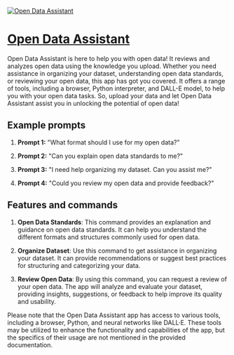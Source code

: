 [![Open Data Assistant](https://files.oaiusercontent.com/file-nhmg83pNlkhSwLSsQ2XsdmDt?se=2123-10-17T00%3A22%3A00Z&sp=r&sv=2021-08-06&sr=b&rscc=max-age%3D31536000%2C%20immutable&rscd=attachment%3B%20filename%3Dd85bae45-226d-4f2f-a9d1-20b75f7bd1c3.png&sig=QK0VRANt02Udw%2BnpuFbPmc1Yxpyybxs2ESfHe6rFAws%3D)](https://chat.openai.com/g/g-KYpp5S8Zo-open-data-assistant)

# [Open Data Assistant](https://chat.openai.com/g/g-KYpp5S8Zo-open-data-assistant)

Open Data Assistant is here to help you with open data! It reviews and analyzes open data using the knowledge you upload. Whether you need assistance in organizing your dataset, understanding open data standards, or reviewing your open data, this app has got you covered. It offers a range of tools, including a browser, Python interpreter, and DALL-E model, to help you with your open data tasks. So, upload your data and let Open Data Assistant assist you in unlocking the potential of open data!

## Example prompts

1. **Prompt 1:** "What format should I use for my open data?"

2. **Prompt 2:** "Can you explain open data standards to me?"

3. **Prompt 3:** "I need help organizing my dataset. Can you assist me?"

4. **Prompt 4:** "Could you review my open data and provide feedback?"

## Features and commands

1. **Open Data Standards**: This command provides an explanation and guidance on open data standards. It can help you understand the different formats and structures commonly used for open data.

2. **Organize Dataset**: Use this command to get assistance in organizing your dataset. It can provide recommendations or suggest best practices for structuring and categorizing your data.

3. **Review Open Data**: By using this command, you can request a review of your open data. The app will analyze and evaluate your dataset, providing insights, suggestions, or feedback to help improve its quality and usability.

Please note that the Open Data Assistant app has access to various tools, including a browser, Python, and neural networks like DALL·E. These tools may be utilized to enhance the functionality and capabilities of the app, but the specifics of their usage are not mentioned in the provided documentation.